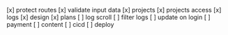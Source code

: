 [x] protect routes
[x] validate input data
[x] projects
[x] projects access
[x] logs
[x] design
[x] plans
[ ] log scroll
[ ] filter logs
[ ] update on login
[ ] payment
[ ] content
[ ] cicd
[ ] deploy
